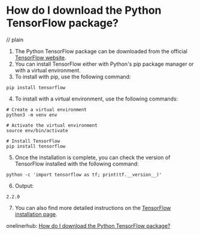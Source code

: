 # How do I download the Python TensorFlow package?
// plain

1. The Python TensorFlow package can be downloaded from the official [TensorFlow website](https://www.tensorflow.org/install/pip).
2. You can install TensorFlow either with Python's pip package manager or with a virtual environment.
3. To install with pip, use the following command:
```
pip install tensorflow
```
4. To install with a virtual environment, use the following commands:
```
# Create a virtual environment
python3 -m venv env

# Activate the virtual environment
source env/bin/activate

# Install TensorFlow
pip install tensorflow
```
5. Once the installation is complete, you can check the version of TensorFlow installed with the following command:
```
python -c 'import tensorflow as tf; print(tf.__version__)'
```
6. Output:
```
2.2.0
```
7. You can also find more detailed instructions on the [TensorFlow installation page](https://www.tensorflow.org/install).

onelinerhub: [How do I download the Python TensorFlow package?](https://onelinerhub.com/python-tensorflow/how-do-i-download-the-python-tensorflow-package)